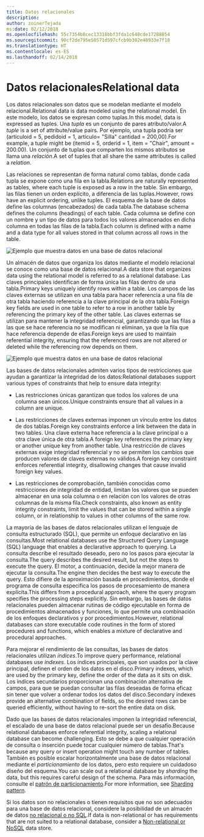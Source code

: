 ```yaml
---
title: Datos relacionales
description: 
author: zoinerTejada
ms:date: 02/12/2018
ms.openlocfilehash: 55c7354b8cec13318bbf3fda1c648cde17288854
ms.sourcegitcommit: 90cf2de795e50571d597cfcb9b302e48933e7f18
ms.translationtype: HT
ms.contentlocale: es-ES
ms.lasthandoff: 02/14/2018
---
```

# <a name="relational-data"></a><span data-ttu-id="9c67d-102">Datos relacionales</span><span class="sxs-lookup"><span data-stu-id="9c67d-102">Relational data</span></span>

<span data-ttu-id="9c67d-103">Los datos relacionales son datos que se modelan mediante el modelo relacional.</span><span class="sxs-lookup"><span data-stu-id="9c67d-103">Relational data is data modeled using the relational model.</span></span> <span data-ttu-id="9c67d-104">En este modelo, los datos se expresan como tuplas.</span><span class="sxs-lookup"><span data-stu-id="9c67d-104">In this model, data is expressed as tuples.</span></span> <span data-ttu-id="9c67d-105">Una *tupla* es un conjunto de pares atributo/valor.</span><span class="sxs-lookup"><span data-stu-id="9c67d-105">A *tuple* is a set of attribute/value pairs.</span></span> <span data-ttu-id="9c67d-106">Por ejemplo, una tupla podría ser (artículoid = 5, pedidoid = 1, artículo= "Silla" cantidad = 200,00).</span><span class="sxs-lookup"><span data-stu-id="9c67d-106">For example, a tuple might be (itemid = 5, orderid = 1, item = "Chair", amount = 200.00).</span></span> <span data-ttu-id="9c67d-107">Un conjunto de tuplas que comparten los mismos atributos se llama una *relación*.</span><span class="sxs-lookup"><span data-stu-id="9c67d-107">A set of tuples that all share the same attributes is called a *relation*.</span></span> 

<span data-ttu-id="9c67d-108">Las relaciones se representan de forma natural como tablas, donde cada tupla se expone como una fila en la tabla.</span><span class="sxs-lookup"><span data-stu-id="9c67d-108">Relations are naturally represented as tables, where each tuple is exposed as a row in the table.</span></span> <span data-ttu-id="9c67d-109">Sin embargo, las filas tienen un orden explícito, a diferencia de las tuplas.</span><span class="sxs-lookup"><span data-stu-id="9c67d-109">However, rows have an explicit ordering, unlike tuples.</span></span> <span data-ttu-id="9c67d-110">El esquema de la base de datos define las columnas (encabezados) de cada tabla.</span><span class="sxs-lookup"><span data-stu-id="9c67d-110">The database schema defines the columns (headings) of each table.</span></span> <span data-ttu-id="9c67d-111">Cada columna se define con un nombre y un tipo de datos para todos los valores almacenados en dicha columna en todas las filas de la tabla.</span><span class="sxs-lookup"><span data-stu-id="9c67d-111">Each column is defined with a name and a data type for all values stored in that column across all rows in the table.</span></span>

![Ejemplo que muestra datos en una base de datos relacional](./images/example-relational.png)

<span data-ttu-id="9c67d-113">Un almacén de datos que organiza los datos mediante el modelo relacional se conoce como una base de datos relacional.</span><span class="sxs-lookup"><span data-stu-id="9c67d-113">A data store that organizes data using the relational model is referred to as a relational database.</span></span> <span data-ttu-id="9c67d-114">Las claves principales identifican de forma única las filas dentro de una tabla.</span><span class="sxs-lookup"><span data-stu-id="9c67d-114">Primary keys uniquely identify rows within a table.</span></span> <span data-ttu-id="9c67d-115">Los campos de las claves externas se utilizan en una tabla para hacer referencia a una fila de otra tabla haciendo referencia a la clave principal de la otra tabla.</span><span class="sxs-lookup"><span data-stu-id="9c67d-115">Foreign key fields are used in one table to refer to a row in another table by referencing the primary key of the other table.</span></span> <span data-ttu-id="9c67d-116">Las claves externas se utilizan para mantener la integridad referencial, garantizando que las filas a las que se hace referencia no se modifican ni eliminan, ya que la fila que hace referencia depende de ellas.</span><span class="sxs-lookup"><span data-stu-id="9c67d-116">Foreign keys are used to maintain referential integrity, ensuring that the referenced rows are not altered or deleted while the referencing row depends on them.</span></span> 

![Ejemplo que muestra datos en una base de datos relacional](./images/example-relational2.png)

<span data-ttu-id="9c67d-118">Las bases de datos relacionales admiten varios tipos de restricciones que ayudan a garantizar la integridad de los datos:</span><span class="sxs-lookup"><span data-stu-id="9c67d-118">Relational databases support various types of constraints that help to ensure data integrity:</span></span>

- <span data-ttu-id="9c67d-119">Las restricciones únicas garantizan que todos los valores de una columna sean únicos.</span><span class="sxs-lookup"><span data-stu-id="9c67d-119">Unique constraints ensure that all values in a column are unique.</span></span> 

- <span data-ttu-id="9c67d-120">Las restricciones de claves externas imponen un vínculo entre los datos de dos tablas.</span><span class="sxs-lookup"><span data-stu-id="9c67d-120">Foreign key constraints enforce a link between the data in two tables.</span></span> <span data-ttu-id="9c67d-121">Una clave externa hace referencia a la clave principal o a otra clave única de otra tabla.</span><span class="sxs-lookup"><span data-stu-id="9c67d-121">A foreign key references the primary key or another unique key from another table.</span></span> <span data-ttu-id="9c67d-122">Una restricción de claves externas exige integridad referencial y no se permiten los cambios que producen valores de claves externas no válidos.</span><span class="sxs-lookup"><span data-stu-id="9c67d-122">A foreign key constraint enforces referential integrity, disallowing changes that cause invalid foreign key values.</span></span>

- <span data-ttu-id="9c67d-123">Las restricciones de comprobación, también conocidas como restricciones de integridad de entidad, limitan los valores que se pueden almacenar en una sola columna o en relación con los valores de otras columnas de la misma fila.</span><span class="sxs-lookup"><span data-stu-id="9c67d-123">Check constraints, also known as entity integrity constraints, limit the values that can be stored within a single column, or in relationship to values in other columns of the same row.</span></span> 

<span data-ttu-id="9c67d-124">La mayoría de las bases de datos relacionales utilizan el lenguaje de consulta estructurado (SQL), que permite un enfoque declarativo en las consultas.</span><span class="sxs-lookup"><span data-stu-id="9c67d-124">Most relational databases use the Structured Query Language (SQL) language that enables a declarative approach to querying.</span></span> <span data-ttu-id="9c67d-125">La consulta describe el resultado deseado, pero no los pasos para ejecutar la consulta.</span><span class="sxs-lookup"><span data-stu-id="9c67d-125">The query describes the desired result, but not the steps to execute the query.</span></span> <span data-ttu-id="9c67d-126">El motor, a continuación, decide la mejor manera de ejecutar la consulta.</span><span class="sxs-lookup"><span data-stu-id="9c67d-126">The engine then decides the best way to execute the query.</span></span> <span data-ttu-id="9c67d-127">Esto difiere de la aproximación basada en procedimientos, donde el programa de consulta especifica los pasos de procesamiento de manera explícita.</span><span class="sxs-lookup"><span data-stu-id="9c67d-127">This differs from a procedural approach, where the query program specifies the processing steps explicitly.</span></span> <span data-ttu-id="9c67d-128">Sin embargo, las bases de datos relacionales pueden almacenar rutinas de código ejecutable en forma de procedimientos almacenados y funciones, lo que permite una combinación de los enfoques declarativos y por procedimientos.</span><span class="sxs-lookup"><span data-stu-id="9c67d-128">However, relational databases can store executable code routines in the form of stored procedures and functions, which enables a mixture of declarative and procedural approaches.</span></span>

<span data-ttu-id="9c67d-129">Para mejorar el rendimiento de las consultas, las bases de datos relacionales utilizan *índices*.</span><span class="sxs-lookup"><span data-stu-id="9c67d-129">To improve query performance, relational databases use *indexes*.</span></span> <span data-ttu-id="9c67d-130">Los índices principales, que son usados por la clave principal, definen el orden de los datos en el disco.</span><span class="sxs-lookup"><span data-stu-id="9c67d-130">Primary indexes, which are used by the primary key, define the order of the data as it sits on disk.</span></span> <span data-ttu-id="9c67d-131">Los índices secundarios proporcionan una combinación alternativa de campos, para que se puedan consultar las filas deseadas de forma eficaz sin tener que volver a ordenar todos los datos del disco.</span><span class="sxs-lookup"><span data-stu-id="9c67d-131">Secondary indexes provide an alternative combination of fields, so the desired rows can be queried efficiently, without having to re-sort the entire data on disk.</span></span>

<span data-ttu-id="9c67d-132">Dado que las bases de datos relacionales imponen la integridad referencial, el escalado de una base de datos relacional puede ser un desafío.</span><span class="sxs-lookup"><span data-stu-id="9c67d-132">Because relational databases enforce referential integrity, scaling a relational database can become challenging.</span></span> <span data-ttu-id="9c67d-133">Esto se debe a que cualquier operación de consulta o inserción puede tocar cualquier número de tablas.</span><span class="sxs-lookup"><span data-stu-id="9c67d-133">That's because any query or insert operation might touch any number of tables.</span></span> <span data-ttu-id="9c67d-134">También es posible escalar horizontalmente una base de datos relacional mediante el *particionamiento* de los datos, pero esto requiere un cuidadoso diseño del esquema.</span><span class="sxs-lookup"><span data-stu-id="9c67d-134">You can scale out a relational database by *sharding* the data, but this requires careful design of the schema.</span></span> <span data-ttu-id="9c67d-135">Para más información, consulte el [patrón de particionamiento](../../patterns/sharding.md).</span><span class="sxs-lookup"><span data-stu-id="9c67d-135">For more information, see [Sharding pattern](../../patterns/sharding.md).</span></span>

<span data-ttu-id="9c67d-136">Si los datos son no relacionales o tienen requisitos que no son adecuados para una base de datos relacional, considere la posibilidad de un almacén de datos [no relacional o no SQL](./non-relational-data.md).</span><span class="sxs-lookup"><span data-stu-id="9c67d-136">If data is non-relational or has requirements that are not suited to a relational database, consider a [Non-relational or NoSQL](./non-relational-data.md) data store.</span></span>

